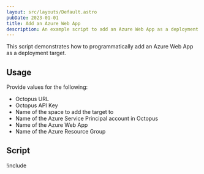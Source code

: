 ```yaml
---
layout: src/layouts/Default.astro
pubDate: 2023-01-01
title: Add an Azure Web App
description: An example script to add an Azure Web App as a deployment target.
---
```


This script demonstrates how to programmatically add an Azure Web App as a deployment target.

## Usage

Provide values for the following:
- Octopus URL
- Octopus API Key
- Name of the space to add the target to
- Name of the Azure Service Principal account in Octopus
- Name of the Azure Web App
- Name of the Azure Resource Group

## Script

!include <add-azure-web-app-scripts>
